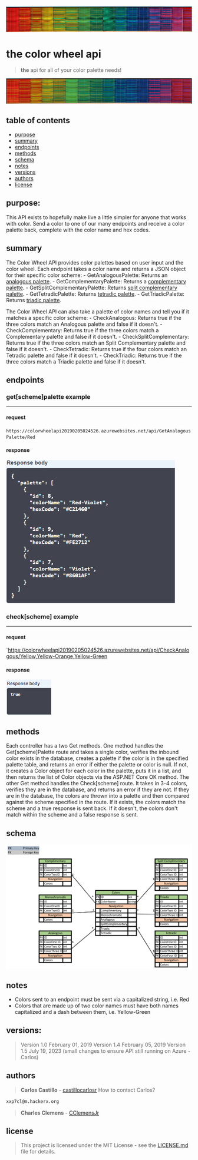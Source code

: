 ![alt text](https://github.com/clothing-color-coordinator/API/blob/master/assets/colorBar1.PNG "Colors")

# the color wheel api
> **the** api for all of your color palette needs!

![alt text](https://github.com/clothing-color-coordinator/API/blob/master/assets/colorBar2.PNG "Colors")

## table of contents
* [purpose](#purpose)
* [summary](#summary)
* [endpoints](#endpoints)
* [methods](#methods)
* [schema](#schema)
* [notes](#notes)
* [versions](#versions)
* [authors](#authors)
* [license](#license)



## purpose:
This API exists to hopefully make live a little simpler for anyone that works with color.
Send a color to one of our many endpoints and receive a color palette back, complete with the color name and hex codes.

## summary
The Color Wheel API provides color palettes based on user input and the color wheel.
Each endpoint takes a color name and returns a JSON object for their specific color scheme:
	- GetAnalogousPalette: Returns an [analogous palette](https://en.wikipedia.org/wiki/Analogous_colors).
	- GetComplementaryPalette: Returns a [complementary palette](https://en.wikipedia.org/wiki/Complementary_colors).
	- GetSplitComplementaryPalette: Returns [split complementary palette](https://en.wikipedia.org/wiki/Color_scheme#Complementary).
	- GetTetradicPalette: Returns [tetradic palette](https://en.wikipedia.org/wiki/Color_scheme#Tetradic).
	- GetTriadicPalette: Returns [triadic palette](https://en.wikipedia.org/wiki/Color_scheme#Triadic).

The Color Wheel API can also take a palette of color names and tell you if it matches a specific color scheme:
	- CheckAnalogous: Returns true if the three colors match an Analogous palette and false if it doesn't.
	- CheckComplementary: Returns true if the three colors match a Complementary palette and false if it doesn't.
	- CheckSplitComplementary: Returns true if the three colors match an Split Complementary palette and false if it doesn't.
	- CheckTetradic: Returns true if the four colors match an Tetradic palette and false if it doesn't.
	- CheckTriadic: Returns true if the three colors match a Triadic palette and false if it doesn't.

## endpoints
### get\[scheme\]palette example
___
#### request
`https://colorwheelapi20190205024526.azurewebsites.net/api/GetAnalogousPalette/Red `

#### response
![alt text](https://github.com/clothing-color-coordinator/API/blob/master/assets/getAnalogousResponse.PNG "Get Analogous Palette")

### check\[scheme\] example
___
#### request
`https://colorwheelapi20190205024526.azurewebsites.net/api/CheckAnalogous/Yellow,Yellow-Orange,Yellow-Green

#### response
![alt text](https://github.com/clothing-color-coordinator/API/blob/master/assets/checkAnalogousResponse.PNG "Check Analogous")

## methods
Each controller has a two Get methods. One method handles the Get\[scheme\]Palette route and takes a single color, verifies the inbound color exists in the database, creates a palette if the color is in the specified palette table, and returns an error if either the palette or color is null. If not, it creates a Color object for each color in the palette, puts it in a list, and then returns the list of Color objects via the ASP.NET Core OK method.
The other Get method handles the Check\[scheme\] route. It takes in 3-4 colors, verifies they are in the database, and returns an error if they are not. If they are in the database, the colors are thrown into a palette and then compared against the scheme specified in the route. If it exists, the colors match the scheme and a true response is sent back. If it doesn't, the colors don't match within the scheme and a false response is sent. 


## schema
![alt text](https://github.com/clothing-color-coordinator/API/blob/master/assets/MidtermTables.PNG "Database Schema")

## notes
- Colors sent to an endpoint must be sent via a capitalized string, i.e. Red
- Colors that are made up of two color names must have both names capitalized and a dash between them, i.e. Yellow-Green

## versions:
> Version 1.0  February 01, 2019
> Version 1.4 February 05, 2019
> Version 1.5 July 19, 2023 (small changes to ensure API still running on Azure -Carlos)

## authors
> **Carlos Castillo** - [castillocarlosr](https://github.com/castillocarlosr])
> How to contact Carlos? 
```sh
xxp7cl@m.hackerx.org 
```
> **Charles Clemens** - [CClemensJr](https://github.com/CClemensJr)

## license
> This project is licensed under the MIT License - see the [LICENSE.md](LICENSE.md) file for details.
